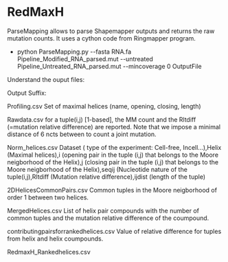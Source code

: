 # RedMaxH

ParseMapping allows to parse Shapemapper outputs and returns the raw mutation counts. It uses a cython code from Ringmapper program.

  - python ParseMapping.py --fasta RNA.fa Pipeline_Modified_RNA_parsed.mut --untreated  Pipeline_Untreated_RNA_parsed.mut   --mincoverage 0 OutputFile


Understand the ouput files:

Output Suffix:

Profiling.csv  Set of maximal helices (name, opening, closing, length)

Rawdata.csv  for a tuple(i,j) [1-based], the MM count and the Rltdiff (=mutation relative difference) are reported. Note that we impose a minimal distance of 6 ncts 
between to count a joint mutation. 


Norm_helices.csv  Dataset ( type of the experiment: Cell-free, Incell...),Helix (Maximal helices),i (opening pair in the tuple (i,j) that belongs to the Moore neigborhood of the Helix),j (closing pair in the tuple (i,j) that belongs to the Moore neigborhood of the Helix),seqij (Nucleotide nature of the tuple(i,j),Rltdiff (Mutation relative difference),ijdist (length of the tuple)

2DHelicesCommonPairs.csv  Common tuples in the Moore neigborhood of order 1 between two helices.

MergedHelices.csv         List of helix pair compounds with the number of common tuples and the mutation relative difference of the coumpound.


contributingpairsforrankedhelices.csv  Value of relative difference for tuples from helix and helix coumpounds.

RedmaxH_Rankedhelices.csv 
